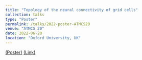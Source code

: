 ```yaml
---
title: "Topology of the neural connectivity of grid cells"
collection: talks
type: "Poster"
permalink: /talks/2022-poster-ATMCS20
venue: "ATMCS 20"
date: 2022-06-20
location: "Oxford University, UK"
---
```


[(Poster)](http://ximenafernandez.github.io/files/ATMCS_2022_conference_poster_Oxford.pdf)
[(Link)](https://atmcs.web.ox.ac.uk)




